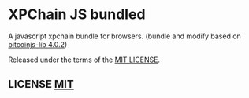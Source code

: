 # XPChain JS bundled 
A javascript xpchain bundle for browsers.
(bundle and modify based on [bitcoinjs-lib 4.0.2](https://github.com/bitcoinjs/bitcoinjs-lib/tree/v4.0.2))

Released under the terms of the [MIT LICENSE](LICENSE).

## LICENSE [MIT](LICENSE)
